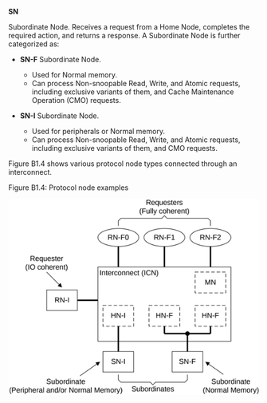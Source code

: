**SN**

Subordinate Node. Receives a request from a Home Node, completes the required action, and returns a response. A Subordinate Node is further categorized as:

- **SN-F** Subordinate Node.

    - Used for Normal memory.
    - Can process Non-snoopable Read, Write, and Atomic requests, including exclusive variants of them, and Cache Maintenance Operation (CMO) requests.

- **SN-I** Subordinate Node.

    - Used for peripherals or Normal memory.
    - Can process Non-snoopable Read, Write, and Atomic requests, including exclusive variants of them, and CMO requests.

Figure B1.4 shows various protocol node types connected through an interconnect.

Figure B1.4: Protocol node examples

![Image](page_40/image_000000_9e2acfa8d1cfaa6f28e0937a6ed982ec480b38f4f9f4bc7df28c4f029c287255.png)
